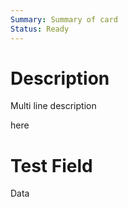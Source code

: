 ```yaml
---
Summary: Summary of card
Status: Ready
---
```


# Description

Multi line description

here

# Test Field

Data
